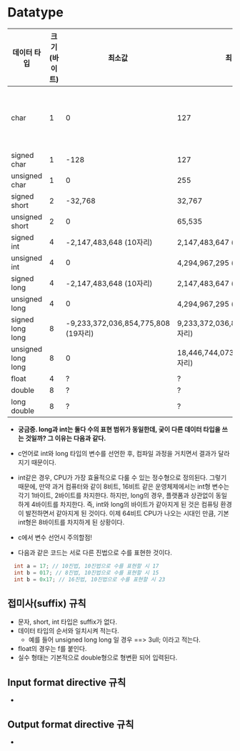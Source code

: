 # Datatype


|  데이터 타입 | 크기(바이트)  | 최소값  | 최대값  | Input format directive  | Output format directive  |  Suffix |
|---|---|---|---|---|---|---|
| char                | 1   | 0                           |127   | %c  |  %c | 없음. 단, 입력시 single quotation( ' ' )으로 감싸준다.  |
| signed char         | 1   |-128                         |127   |  ? |?   | X  |
| unsigned char       | 1   |0                            |255   |?   |?   |X   |
|signed short         | 2   |-32,768                      |32,767   | %hd  | %d  |X  |
|unsigned short       | 2   |0                            |65,535   | %d  | %hd  | X  |
|signed int           | 4   |-2,147,483,648 (10자리)       |2,147,483,647 (10자리)   | %d  | %d  | X |
|unsigned int         | 4   |0                            |4,294,967,295 (10자리)   | %d  |  %u | X  |
|signed long          | 4   |-2,147,483,648 (10자리)       |2,147,483,647 (10자리)   | %ld  | %ld  | l  |
|unsigned long        | 4   |0                            |4,294,967,295 (10자리)   |  %ld(?) | %l  | ul  |
|signed long long     | 8   |-9,233,372,036,854,775,808 (19자리)  |9,233,372,036,854,775,807(19자리)   | %lld(?)  |  %ll | ll  |
|unsigned long long   | 8   |0                            |18,446,744,073,709,551,615(20자리)   | %lld(?)  | %llu  | ull  |
|float|4|?|?|%f|%f|f|
|double|8|?|?|%lf|%f|X|
|long double|8|?|?|%Lf|%Lf|L|

- **궁금증. long과 int는 둘다 수의 표현 범위가 동일한데, 궂이 다른 데이터 타입을 쓰는 것일까? 그 이유는 다음과 같다.**
- c언어로 int와 long 타입의 변수를 선언한 후, 컴파일 과정을 거치면서 결과가 달라지기 때문이다.
- int같은 경우, CPU가 가장 효율적으로 다룰 수 있는 정수형으로 정의된다. 그렇기 때문에,
만약 과거 컴퓨터와 같이 8비트, 16비트 같은 운영체제에서는 int형 변수는 각기 1바이트, 2바이트를 차지한다.
하지만, long의 경우, 플랫폼과 상관없이 동일하게 4바이트를 차지한다.
즉, int와 long의 바이트가 같아지게 된 것은 컴퓨팅 환경이 발전하면서 같아지게 된 것이다.
이제 64비트 CPU가 나오는 시대인 만큼, 기본 int형은 8바이트를 차지하게 된 상황이다.


- c에서 변수 선언시 주의할점!
- 다음과 같은 코드는 서로 다른 진법으로 수를 표현한 것이다.
```cpp
  int a = 17; // 10진법, 10진법으로 수를 표현할 시 17
  int b = 017; // 8진법, 10진법으로 수를 표현할 시 15
  int b = 0x17; // 16진법, 10진법으로 수를 표현할 시 23

```

## 접미사(suffix) 규칙
- 문자, short, int 타입은 suffix가 없다.
- 데이터 타입의 순서와 일치시켜 적는다.
  - 예를 들어 unsigned long long 일 경우 ==> 3ull; 이라고 적는다.
- float의 경우는 f를 붙인다.
- 실수 형태는 기본적으로 double형으로 형변환 되어 입력된다.

## Input format directive 규칙
-

## Output format directive 규칙
-
